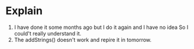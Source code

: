# Explain

1. I have done it some months ago but I do it again and I have no idea So I could't really understand it.
2. The addStrings() doesn't work and repire it in tomorrow.
